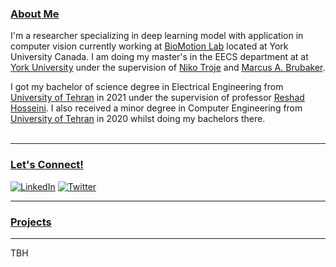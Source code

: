 ### <a href="#">About Me </a>

I'm a researcher specializing in deep learning model with application in computer vision currently working at <a href="https://www.biomotionlab.ca/" class="">BioMotion Lab</a> located at York University Canada. I am doing my master's in the EECS department at at <a href="https://eecs.lassonde.yorku.ca" class="">York University</a> under the supervision of  <a href="https://www.biomotionlab.ca/" class="">Niko Troje</a> and <a href="https://mbrubake.github.io/" class="">Marcus A. Brubaker</a>.

I got my bachelor of science degree in Electrical Engineering from <a href="https://ece.ut.ac.ir/en">University of Tehran</a> in 2021 under the supervision of professor <a href="https://ece.ut.ac.ir/en/~reshad.hosseini">Reshad Hosseini</a>. I also received a minor degree in Computer Engineering from <a href="https://ece.ut.ac.ir/en">University of Tehran</a> in 2020 whilst doing my bachelors there.<br><br>

---------------------
### <a href="#"> Let's Connect! </a>
<a href="https://www.linkedin.com/in/amin-fadaeinejad/" target="_blank"><img alt="LinkedIn" src="https://img.shields.io/badge/linkedin-%230077B5.svg?&style=for-the-badge&logo=linkedin&logoColor=white" /></a>
<a href="https://twitter.com/AFadaeinejad" target="_blank"><img alt="Twitter" src="https://img.shields.io/badge/twitter-%231DA1F2.svg?&style=for-the-badge&logo=twitter&logoColor=white" /></a>

---------------------
### <a href="#"> Projects </a>
---------------------
TBH
<!---
aminfadaei116/aminfadaei116 is a ✨ special ✨ repository because its `README.md` (this file) appears on your GitHub profile.
You can click the Preview link to take a look at your changes.
--->
